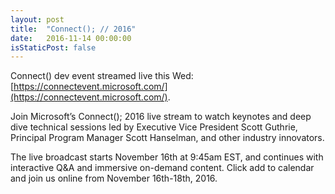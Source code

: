 ```yaml
---
layout: post
title:  "Connect(); // 2016"
date:   2016-11-14 00:00:00
isStaticPost: false
---
```

Connect() dev event streamed live this Wed: [https://connectevent.microsoft.com/](https://connectevent.microsoft.com/).

Join Microsoft’s Connect(); 2016 live stream to watch keynotes and deep dive technical sessions led by Executive Vice President Scott Guthrie, Principal Program Manager Scott Hanselman, and other industry innovators.

The live broadcast starts November 16th at 9:45am EST, and continues with interactive Q&A and immersive on-demand content. Click add to calendar and join us online from November 16th-18th, 2016.
